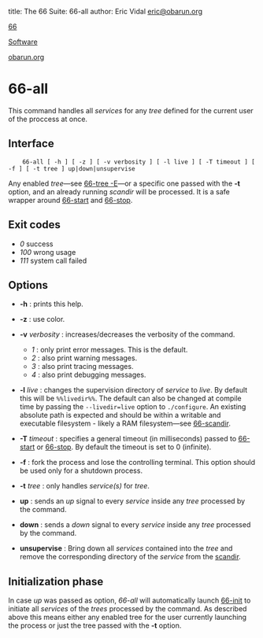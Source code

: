 title: The 66 Suite: 66-all
author: Eric Vidal <eric@obarun.org>

[66](index.html)

[Software](https://web.obarun.org/software)

[obarun.org](https://web.obarun.org)

# 66-all

This command handles all *services* for any *tree* defined for the current user of the proccess at once.

## Interface

```
    66-all [ -h ] [ -z ] [ -v verbosity ] [ -l live ] [ -T timeout ] [ -f ] [ -t tree ] up|down|unsupervise
```

Any enabled *tree*—see [66-tree -E](66-tree.html)—or a specific one passed with the **-t** option, and an already running *scandir* will be processed. It is a safe wrapper around [66-start](66-start.html) and [66-stop](66-stop.html).

## Exit codes

- *0* success
- *100* wrong usage
- *111* system call failed

## Options

- **-h** : prints this help.

- **-z** : use color.

- **-v** *verbosity* : increases/decreases the verbosity of the command.
    * *1* : only print error messages. This is the default.
    * *2* : also print warning messages.
    * *3* : also print tracing messages.
    * *4* : also print debugging messages.

- **-l** *live* : changes the supervision directory of *service* to *live*. By default this will be `%%livedir%%`. The default can also be changed at compile time by passing the `--livedir=live` option to `./configure`. An existing absolute path is expected and should be within a writable and executable filesystem - likely a RAM filesystem—see [66-scandir](66-scandir.html).

- **-T** *timeout* : specifies a general timeout (in milliseconds) passed to [66-start](66-start.html) or [66-stop](66-stop.html). By default the timeout is set to 0 (infinite).

- **-f** : fork the process and lose the controlling terminal. This option should be used only for a shutdown process.

- **-t** *tree* : only handles *service(s)* for *tree*.

- **up** : sends an *up* signal to every *service* inside any *tree* processed by the command.

- **down** : sends a *down* signal to every *service* inside any *tree* processed by the command.

- **unsupervise** : Bring down all *services* contained into the *tree* and remove the corresponding directory of the *service* from the [scandir](66-scandir.html).

## Initialization phase

In case *up* was passed as option, *66-all* will automatically launch [66-init](66-init.html) to initiate all *services* of the *trees* processed by the command. As described above this means either any enabled tree for the user currently launching the process or just the tree passed with the **-t** option.
